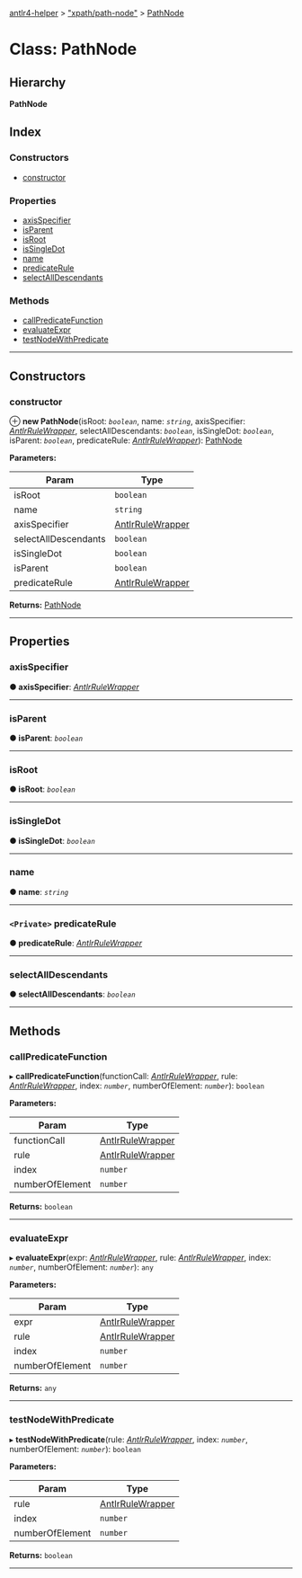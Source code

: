 [antlr4-helper](../README.md) > ["xpath/path-node"](../modules/_xpath_path_node_.md) > [PathNode](../classes/_xpath_path_node_.pathnode.md)

# Class: PathNode

## Hierarchy

**PathNode**

## Index

### Constructors

* [constructor](_xpath_path_node_.pathnode.md#constructor)

### Properties

* [axisSpecifier](_xpath_path_node_.pathnode.md#axisspecifier)
* [isParent](_xpath_path_node_.pathnode.md#isparent)
* [isRoot](_xpath_path_node_.pathnode.md#isroot)
* [isSingleDot](_xpath_path_node_.pathnode.md#issingledot)
* [name](_xpath_path_node_.pathnode.md#name)
* [predicateRule](_xpath_path_node_.pathnode.md#predicaterule)
* [selectAllDescendants](_xpath_path_node_.pathnode.md#selectalldescendants)

### Methods

* [callPredicateFunction](_xpath_path_node_.pathnode.md#callpredicatefunction)
* [evaluateExpr](_xpath_path_node_.pathnode.md#evaluateexpr)
* [testNodeWithPredicate](_xpath_path_node_.pathnode.md#testnodewithpredicate)

---

## Constructors

<a id="constructor"></a>

###  constructor

⊕ **new PathNode**(isRoot: *`boolean`*, name: *`string`*, axisSpecifier: *[AntlrRuleWrapper](../interfaces/_parser_antlr_rule_wrapper_.antlrrulewrapper.md)*, selectAllDescendants: *`boolean`*, isSingleDot: *`boolean`*, isParent: *`boolean`*, predicateRule: *[AntlrRuleWrapper](../interfaces/_parser_antlr_rule_wrapper_.antlrrulewrapper.md)*): [PathNode](_xpath_path_node_.pathnode.md)

**Parameters:**

| Param | Type |
| ------ | ------ |
| isRoot | `boolean` |
| name | `string` |
| axisSpecifier | [AntlrRuleWrapper](../interfaces/_parser_antlr_rule_wrapper_.antlrrulewrapper.md) |
| selectAllDescendants | `boolean` |
| isSingleDot | `boolean` |
| isParent | `boolean` |
| predicateRule | [AntlrRuleWrapper](../interfaces/_parser_antlr_rule_wrapper_.antlrrulewrapper.md) |

**Returns:** [PathNode](_xpath_path_node_.pathnode.md)

___

## Properties

<a id="axisspecifier"></a>

###  axisSpecifier

**● axisSpecifier**: *[AntlrRuleWrapper](../interfaces/_parser_antlr_rule_wrapper_.antlrrulewrapper.md)*

___
<a id="isparent"></a>

###  isParent

**● isParent**: *`boolean`*

___
<a id="isroot"></a>

###  isRoot

**● isRoot**: *`boolean`*

___
<a id="issingledot"></a>

###  isSingleDot

**● isSingleDot**: *`boolean`*

___
<a id="name"></a>

###  name

**● name**: *`string`*

___
<a id="predicaterule"></a>

### `<Private>` predicateRule

**● predicateRule**: *[AntlrRuleWrapper](../interfaces/_parser_antlr_rule_wrapper_.antlrrulewrapper.md)*

___
<a id="selectalldescendants"></a>

###  selectAllDescendants

**● selectAllDescendants**: *`boolean`*

___

## Methods

<a id="callpredicatefunction"></a>

###  callPredicateFunction

▸ **callPredicateFunction**(functionCall: *[AntlrRuleWrapper](../interfaces/_parser_antlr_rule_wrapper_.antlrrulewrapper.md)*, rule: *[AntlrRuleWrapper](../interfaces/_parser_antlr_rule_wrapper_.antlrrulewrapper.md)*, index: *`number`*, numberOfElement: *`number`*): `boolean`

**Parameters:**

| Param | Type |
| ------ | ------ |
| functionCall | [AntlrRuleWrapper](../interfaces/_parser_antlr_rule_wrapper_.antlrrulewrapper.md) |
| rule | [AntlrRuleWrapper](../interfaces/_parser_antlr_rule_wrapper_.antlrrulewrapper.md) |
| index | `number` |
| numberOfElement | `number` |

**Returns:** `boolean`

___
<a id="evaluateexpr"></a>

###  evaluateExpr

▸ **evaluateExpr**(expr: *[AntlrRuleWrapper](../interfaces/_parser_antlr_rule_wrapper_.antlrrulewrapper.md)*, rule: *[AntlrRuleWrapper](../interfaces/_parser_antlr_rule_wrapper_.antlrrulewrapper.md)*, index: *`number`*, numberOfElement: *`number`*): `any`

**Parameters:**

| Param | Type |
| ------ | ------ |
| expr | [AntlrRuleWrapper](../interfaces/_parser_antlr_rule_wrapper_.antlrrulewrapper.md) |
| rule | [AntlrRuleWrapper](../interfaces/_parser_antlr_rule_wrapper_.antlrrulewrapper.md) |
| index | `number` |
| numberOfElement | `number` |

**Returns:** `any`

___
<a id="testnodewithpredicate"></a>

###  testNodeWithPredicate

▸ **testNodeWithPredicate**(rule: *[AntlrRuleWrapper](../interfaces/_parser_antlr_rule_wrapper_.antlrrulewrapper.md)*, index: *`number`*, numberOfElement: *`number`*): `boolean`

**Parameters:**

| Param | Type |
| ------ | ------ |
| rule | [AntlrRuleWrapper](../interfaces/_parser_antlr_rule_wrapper_.antlrrulewrapper.md) |
| index | `number` |
| numberOfElement | `number` |

**Returns:** `boolean`

___


